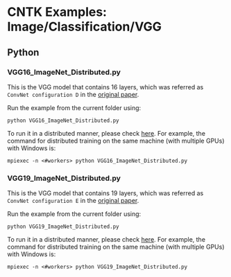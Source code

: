 # CNTK Examples: Image/Classification/VGG

## Python

### VGG16_ImageNet_Distributed.py

This is the VGG model that contains 16 layers, which was referred as `ConvNet configuration D` in the [original paper](https://arxiv.org/pdf/1409.1556v6.pdf).

Run the example from the current folder using:

`python VGG16_ImageNet_Distributed.py`

To run it in a distributed manner, please check [here](https://github.com/Microsoft/CNTK/wiki/Multiple-GPUs-and-machines#32-python). For example, the command for distributed training on the same machine (with multiple GPUs) with Windows is:

`mpiexec -n <#workers> python VGG16_ImageNet_Distributed.py`

### VGG19_ImageNet_Distributed.py

This is the VGG model that contains 19 layers, which was referred as `ConvNet configuration E` in the [original paper](https://arxiv.org/pdf/1409.1556v6.pdf).

Run the example from the current folder using:

`python VGG19_ImageNet_Distributed.py`

To run it in a distributed manner, please check [here](https://github.com/Microsoft/CNTK/wiki/Multiple-GPUs-and-machines#32-python). For example, the command for distributed training on the same machine (with multiple GPUs) with Windows is:

`mpiexec -n <#workers> python VGG19_ImageNet_Distributed.py` 
